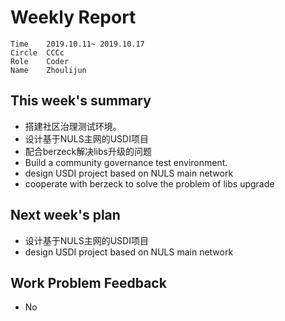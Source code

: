 # Weekly Report
```
Time	2019.10.11~ 2019.10.17
Circle	CCCc
Role	Coder
Name	Zhoulijun
```
## This week's summary
- 搭建社区治理测试环境。
- 设计基于NULS主网的USDI项目
- 配合berzeck解决libs升级的问题
- Build a community governance test environment.
- design USDI project based on NULS main network
- cooperate with berzeck to solve the problem of libs upgrade

## Next week's plan
- 设计基于NULS主网的USDI项目
- design USDI project based on NULS main network

## Work Problem Feedback
- No
